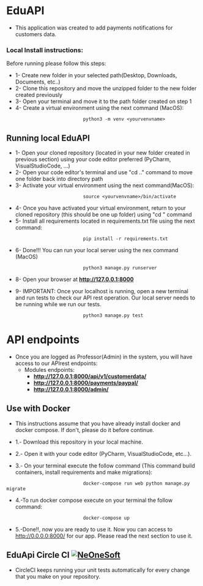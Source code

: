 # EduAPI

- This application was created to add payments notifications for customers data.

### Local Install instructions:

Before running please follow this steps:

- 1- Create new folder in your selected path(Desktop, Downloads, Documents, etc..)
- 2- Clone this repository and move the unzipped folder to the new folder created previously
- 3- Open your terminal and move it to the path folder created on step 1
- 4- Create a virtual environment using the next command (MacOS):
```
                            python3 -m venv <yourvenvname>
``` 

## Running local EduAPI  

- 1- Open your cloned repository (located in your new folder created in previous section) using
     your code editor preferred (PyCharm, VisualStudioCode, ...)
- 2- Open your code editor's terminal and use "cd .." command to move one folder back into directory path
- 3- Activate your virtual environment using the next command(MacOS):
```
                            source <yourvenvname>/bin/activate
```
- 4- Once you have activated your virtual environment, return to your cloned repository (this should be one up folder) using "cd <reponame>" command 
- 5- Install all requirements located in requirements.txt file using the next command:
```
                            pip install -r requirements.txt
```

- 6- Done!!! You can run your local server using the nex command (MacOS)
```
                            python3 manage.py runserver
```
- 8- Open your browser at **http://127.0.0.1:8000**

- 9- IMPORTANT: Once your localhost is running, open a new terminal and run tests to check our API rest operation.
                Our local server needs to be running while we run our tests.
```
                            python3 manage.py test
```

# API endpoints

- Once you are logged as Professor(Admin) in the system, you will have access to our APIrest endpoints:
    - Modules endpoints:
        - **http://127.0.0.1:8000/api/v1/customerdata/** 
        - **http://127.0.0.1:8000/payments/paypal/**
        - **http://127.0.0.1:8000/admin/**
        

## Use with Docker 

- This instructions assume that you have already install docker and docker compose. If don't, please do it before continue.

-   1.- Download this repository in your local machine.
    
-   2.- Open it with your code editor (PyCharm, VisualStudioCode, etc...).
    
-   3.- On your terminal execute the  follow command (This command build containers, install requirements and make migrations):
```
                            docker-compose run web python manage.py migrate
```  
-   4.-To run docker compose execute on your terminal the follow command:
```
                            docker-compose up
```  

-   5.-Done!!, now you are ready to use it. Now you can access to  http://0.0.0.0:8000/ for our app. Please read the next section to use it.



## EduApi Circle CI [![NeOneSoft](https://img.shields.io/circleci/build/gh/NeOneSoft/EduApi?token=840c51b266b087c8c9545d3aff59f00248d94e59)](https://circleci.com/gh/NeOneSoft/EduApi)
-  CircleCI keeps running your unit tests automatically for every change that you make on your repository.
